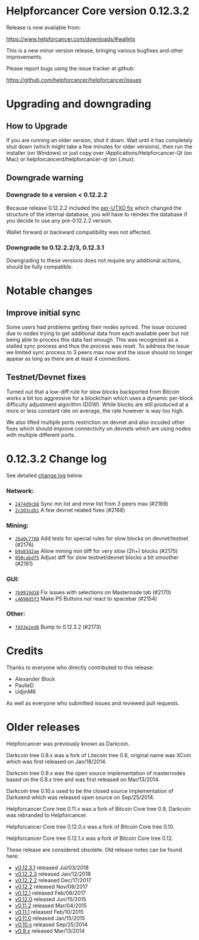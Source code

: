 Helpforcancer Core version 0.12.3.2
==========================

Release is now available from:

  <https://www.helpforcancer.com/downloads/#wallets>

This is a new minor version release, bringing various bugfixes and other
improvements.

Please report bugs using the issue tracker at github:

  <https://github.com/helpforcancer/helpforcancer/issues>


Upgrading and downgrading
=========================

How to Upgrade
--------------

If you are running an older version, shut it down. Wait until it has completely
shut down (which might take a few minutes for older versions), then run the
installer (on Windows) or just copy over /Applications/Helpforcancer-Qt (on Mac) or
helpforcancerd/helpforcancer-qt (on Linux).

Downgrade warning
-----------------

### Downgrade to a version < 0.12.2.2

Because release 0.12.2.2 included the [per-UTXO fix](release-notes/helpforcancer/release-notes-0.12.2.2.md#per-utxo-fix)
which changed the structure of the internal database, you will have to reindex
the database if you decide to use any pre-0.12.2.2 version.

Wallet forward or backward compatibility was not affected.

### Downgrade to 0.12.2.2/3, 0.12.3.1

Downgrading to these versions does not require any additional actions, should be
fully compatible.


Notable changes
===============

Improve initial sync
--------------------

Some users had problems getting their nodes synced. The issue occured due to nodes trying to
get additional data from each available peer but not being able to process this data fast enough.
This was recognized as a stalled sync process and thus the process was reset. To address the issue
we limited sync process to 3 peers max now and the issue should no longer appear as long as there
are at least 4 connections.

Testnet/Devnet fixes
--------------------

Turned out that a low-diff rule for slow blocks backported from Bitcoin works a bit too aggressive for
a blockchain which uses a dynamic per-block difficulty adjustment algorithm (DGW). While blocks are still
produced at a more or less constant rate on average, the rate however is way too high.

We also lifted multiple ports restriction on devnet and also incuded other fixes which should improve
connectivity on devnets which are using nodes with multiple different ports.


0.12.3.2 Change log
===================

See detailed [change log](https://github.com/helpforcancer/helpforcancer/compare/v0.12.3.1...helpforcancer:v0.12.3.2) below.

### Network:
- [`2474d9cb8`](https://github.com/helpforcancer/helpforcancer/commit/2474d9cb8) Sync mn list and mnw list from 3 peers max (#2169)
- [`2c303cdb1`](https://github.com/helpforcancer/helpforcancer/commit/2c303cdb1) A few devnet related fixes (#2168)

### Mining:
- [`2ba0c7760`](https://github.com/helpforcancer/helpforcancer/commit/2ba0c7760) Add tests for special rules for slow blocks on devnet/testnet (#2176)
- [`b9a83d2ae`](https://github.com/helpforcancer/helpforcancer/commit/b9a83d2ae) Allow mining min diff for very slow (2h+) blocks (#2175)
- [`050cabdf5`](https://github.com/helpforcancer/helpforcancer/commit/050cabdf5) Adjust diff for slow testnet/devnet blocks a bit smoother (#2161)

### GUI:
- [`7b9919d18`](https://github.com/helpforcancer/helpforcancer/commit/7b9919d18) Fix issues with selections on Masternode tab (#2170)
- [`c4698d5f3`](https://github.com/helpforcancer/helpforcancer/commit/c4698d5f3) Make PS Buttons not react to spacebar (#2154)

### Other:
- [`f833e2ed6`](https://github.com/helpforcancer/helpforcancer/commit/f833e2ed6) Bump to 0.12.3.2 (#2173)


Credits
=======

Thanks to everyone who directly contributed to this release:

- Alexander Block
- PaulieD
- UdjinM6

As well as everyone who submitted issues and reviewed pull requests.


Older releases
==============

Helpforcancer was previously known as Darkcoin.

Darkcoin tree 0.8.x was a fork of Litecoin tree 0.8, original name was XCoin
which was first released on Jan/18/2014.

Darkcoin tree 0.9.x was the open source implementation of masternodes based on
the 0.8.x tree and was first released on Mar/13/2014.

Darkcoin tree 0.10.x used to be the closed source implementation of Darksend
which was released open source on Sep/25/2014.

Helpforcancer Core tree 0.11.x was a fork of Bitcoin Core tree 0.9,
Darkcoin was rebranded to Helpforcancer.

Helpforcancer Core tree 0.12.0.x was a fork of Bitcoin Core tree 0.10.

Helpforcancer Core tree 0.12.1.x was a fork of Bitcoin Core tree 0.12.

These release are considered obsolete. Old release notes can be found here:

- [v0.12.3.1](https://github.com/helpforcancer/helpforcancer/blob/master/doc/release-notes/helpforcancer/release-notes-0.12.3.1.md) released Jul/03/2018
- [v0.12.2.3](https://github.com/helpforcancer/helpforcancer/blob/master/doc/release-notes/helpforcancer/release-notes-0.12.2.3.md) released Jan/12/2018
- [v0.12.2.2](https://github.com/helpforcancer/helpforcancer/blob/master/doc/release-notes/helpforcancer/release-notes-0.12.2.2.md) released Dec/17/2017
- [v0.12.2](https://github.com/helpforcancer/helpforcancer/blob/master/doc/release-notes/helpforcancer/release-notes-0.12.2.md) released Nov/08/2017
- [v0.12.1](https://github.com/helpforcancer/helpforcancer/blob/master/doc/release-notes/helpforcancer/release-notes-0.12.1.md) released Feb/06/2017
- [v0.12.0](https://github.com/helpforcancer/helpforcancer/blob/master/doc/release-notes/helpforcancer/release-notes-0.12.0.md) released Jun/15/2015
- [v0.11.2](https://github.com/helpforcancer/helpforcancer/blob/master/doc/release-notes/helpforcancer/release-notes-0.11.2.md) released Mar/04/2015
- [v0.11.1](https://github.com/helpforcancer/helpforcancer/blob/master/doc/release-notes/helpforcancer/release-notes-0.11.1.md) released Feb/10/2015
- [v0.11.0](https://github.com/helpforcancer/helpforcancer/blob/master/doc/release-notes/helpforcancer/release-notes-0.11.0.md) released Jan/15/2015
- [v0.10.x](https://github.com/helpforcancer/helpforcancer/blob/master/doc/release-notes/helpforcancer/release-notes-0.10.0.md) released Sep/25/2014
- [v0.9.x](https://github.com/helpforcancer/helpforcancer/blob/master/doc/release-notes/helpforcancer/release-notes-0.9.0.md) released Mar/13/2014

